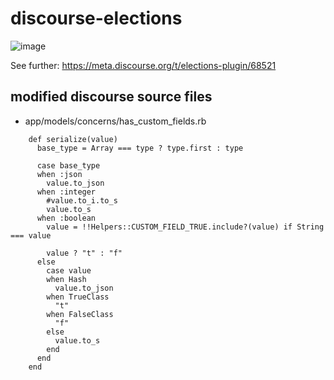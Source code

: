 # discourse-elections 
![image](https://travis-ci.org/angusmcleod/discourse-elections.svg?branch=master)

See further: https://meta.discourse.org/t/elections-plugin/68521

## modified discourse source files 

- app/models/concerns/has_custom_fields.rb

```
    def serialize(value)
      base_type = Array === type ? type.first : type

      case base_type
      when :json
        value.to_json
      when :integer
        #value.to_i.to_s
        value.to_s     
      when :boolean
        value = !!Helpers::CUSTOM_FIELD_TRUE.include?(value) if String === value

        value ? "t" : "f"
      else
        case value
        when Hash
          value.to_json
        when TrueClass
          "t"
        when FalseClass
          "f"
        else
          value.to_s
        end
      end
    end
```



